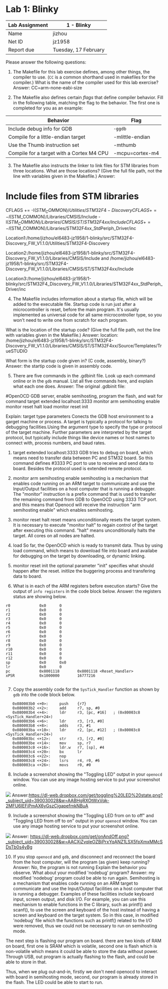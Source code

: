 Lab 1: Blinky
====================

Lab Assignment | 1 - Blinky
-------------- | -------------
Name           | jizhou
Net ID         | jz1958
Report due     | Tuesday, 17 February


Please answer the following questions:

1) The Makefile for this lab exercise defines, among other things, the compiler to use. (`CC` is a common shorthand used in makefiles for the compiler.) What is the name of the compiler used for this lab exercise?
Answer:
CC=arm-none-eabi-size


2) The Makefile also defines certain *flags* that define compiler behavior. Fill in the following table, matching the flag to the behavior. The first one is completed for you as an example:

Behavior                                  | Flag
----------------------------------------- | -------------
Include debug info for GDB                | `-ggdb`
Compile for a little-endian target        | -mlittle-endian
Use the Thumb instruction set             | -mthumb
Compile for a target with a Cortex M4 CPU | -mcpu=cortex-m4


3) The Makefile also instructs the linker to link files for STM libraries from three locations. What are those locations? (Give the full file path, not the line with variables given in the Makefile.)
Answer:
# Include files from STM libraries
CFLAGS += -I$(STM_COMMON)/Utilities/STM32F4-Discovery
CFLAGS += -I$(STM_COMMON)/Libraries/CMSIS/Include -I$(STM_COMMON)/Libraries/CMSIS/ST/STM32F4xx/Include
CFLAGS += -I$(STM_COMMON)/Libraries/STM32F4xx_StdPeriph_Driver/inc

Location1:/home/jizhou/el6483-jz1958/1-blinky/src/STM32F4-Discovery_FW_V1.1.0/Utilities/STM32F4-Discovery

Location2:/home/jizhou/el6483-jz1958/1-blinky/src/STM32F4-Discovery_FW_V1.1.0/Libraries/CMSIS/Include
and
/home/jizhou/el6483-jz1958/1-blinky/src/STM32F4-Discovery_FW_V1.1.0/Libraries/CMSIS/ST/STM32F4xx/Include

Location3:/home/jizhou/el6483-jz1958/1-blinky/src/STM32F4_Discovery_FW_V1.1.0/Libraries/STM32F4xx_StdPeriph_Driver/inc


4) The Makefile includes information about a startup file, which will be added to the executable file. Startup code is run just after a microcontroller is reset, before the main program. It's usually implemented as universal code for all same microcontroller type, so you won't need to write one from scratch for each program.

What is the location of the startup code? (Give the full file path, not the line with variables given in the Makefile.)
Answer:
location:
/home/jizhou/el6483-jz1958/1-blinky/src/STM32F4-Discovery_FW_V1.1.0/Libraries/CMSIS/ST/STM32F4xx/Source/Templates/TrueSTUDIO


What form is the startup code given in? (C code, assembly, binary?)
Answer:
the startip code is given in assembly code.

5) There are five commands in the .gdbinit file. Look up each command online or in the `gdb` manual. List all five commands here, and explain what each one does.
Answer:
The original .gdbinit file:

#OpenOCD GDB server, enable semihosting, program the flash, and wait for command
target extended localhost:3333
monitor arm semihosting enable
monitor reset halt
load
monitor reset init

Explain:
target type parameters
Conects the GDB host environment to a garget machine or process. A target is typically a protocol for talking to debugging facilities.Using the argument type to specify the type or protocol of the target machine. Further parameters are interpreted by the target protocol, but typically include things like device names or host names to connect with, process numbers, and baud rates.

1. target extended localhost:3333
GDB tries to debug on board, which means need to transfer data between PC and STM32 board. So this command defines #3333 PC port to use to receive and send data to board. Besides the protocol used is extended remote protocol.

2. monitor arm semihosting enable
 semihosting is a mechanism that enables code running on an ARM target to communicate and use the Input/Output facilities on a host computer that is running a debugger. The "monitor" instruction is a prefix command that is used to transfer the remaining command from GDB to OpenOCD using 3333 TCP port. and this means that Openocd will receive the instruction "arm semihosting enable" which enables semihosting.

3. monitor reset halt
reset means unconditionally resets the target system. It is necessary to execute "monitor halt" to regain control of the target after executing this command. "halt" means unconditionally halts the target. All cores on all nodes are halted.

4. load
So far, the OpenOCD which is ready to transmit data. Thus by using load command, which means to download file into board and availabe for debugging on the target by downloading, or dynamic linking.

5. monitor reset init
the optional parameter "init" specifies what should happen after the reset. initlize the buggering process and transfering data to board.


6) What is in each of the ARM registers before execution starts?  Give the output
of `info registers` in the code block below.
Answer: the registers status are showing below.
```
r0             0x0      0
r1             0x0      0
r2             0x0      0
r3             0x0      0
r4             0x0      0
r5             0x0      0
r6             0x0      0
r7             0x0      0
r8             0x0      0
r9             0x0      0
r10            0x0      0
r11            0x0      0
r12            0x0      0
sp             0x0      0x0
lr             0x0      0
pc             0x8001118        0x8001118 <Reset_Handler>
xPSR           0x1000000        16777216


```


7) Copy the assembly code for the `SysTick_Handler` function as shown by `gdb`
into the code block below.


```
   0x080003b0 <+0>:     push    {r7}
   0x080003b2 <+2>:     add     r7, sp, #0
   0x080003b4 <+4>:     ldr     r3, [pc, #16]   ; (0x80003c8 <SysTick_Handler+24>)
   0x080003b6 <+6>:     ldr     r3, [r3, #0]
   0x080003b8 <+8>:     adds    r3, #1
   0x080003ba <+10>:    ldr     r2, [pc, #12]   ; (0x80003c8 <SysTick_Handler+24>)
   0x080003bc <+12>:    str     r3, [r2, #0]
   0x080003be <+14>:    mov     sp, r7
   0x080003c0 <+16>:    ldr.w   r7, [sp], #4
   0x080003c4 <+20>:    bx      lr
   0x080003c6 <+22>:    nop
   0x080003c8 <+24>:    lsrs    r4, r0, #6
   0x080003ca <+26>:    movs    r0, #0

```

8) Include a screenshot showing the "Toggling LED" output in your `openocd` window.
You can use any image hosting service to put your screenshot online.

![](http://url/of/image)
Answer:https://dl-web.dropbox.com/get/toggling%20LED%20state.png?_subject_uid=390030028&w=AABHgRXOtWxVqk-2MFU6IEFiPmAX6yGszCjgapefmkNBuA

9) Include a screenshot showing the "Toggling LED from on to off"
and "Toggling LED from off to on" output in your `openocd` window.
You can use any image hosting service to put your screenshot online.

![](http://url/of/image)
Answer: https://dl-web.dropbox.com/get/onAndOff.png?_subject_uid=390030028&w=AACXjZvqleOZBiPrxYqANZ1LSX5fpXmxMMcSDsTb0s4yBg

10) If you stop `openocd` and `gdb`, and disconnect and reconnect the board from
the host computer, will the program (as given) keep running?
Answer: No, the program is not running
Explain the behavior you observe. What about your modified 'nodebug' program?
Answer: my modified 'nodebug' program could be able to run again. Semihosting is a mechanism that enables code running on an ARM target to communicate and use the Input/Output facilities on a host computer that is running a debugger.
Examples of these facilities include keyboard input, screen output, and disk I/O. For example, you can use this mechanism to enable functions in the C library, such as printf() and scanf(), to use the screen and keyboard of the host instead of having a screen and keyboard on the target system.
So in this case, in modified 'nodebug' file which the functions such as printf() related to the I/O were removed, thus we could not be necessary to run on semihosting mode.

The next step is flashing our program on board. there are two kinds of RAM on board, first one is SRAM which is volatile, second one is flash which is non-volatile which means it could be able to store the data without power. Through USB, out program is actually flashing to the flash, and could be able to store in that.

Thus, when we plug out-and-in, firstly we don't need openocd to interact with board in semihosting mode, second, our program is already stored in the flash. The LED could be able to start to run.
